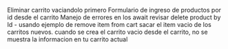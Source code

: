 Eliminar carrito vaciandolo primero
Formulario de ingreso de productos por id desde el carrito
Manejo de errores en los await
revisar delete product by Id - usando ejemplo de remove item from cart
sacar el item vacio de los carritos nuevos.
cuando se crea el carrito vacio desde el carrito, no se muestra la informacion en tu carrito actual


